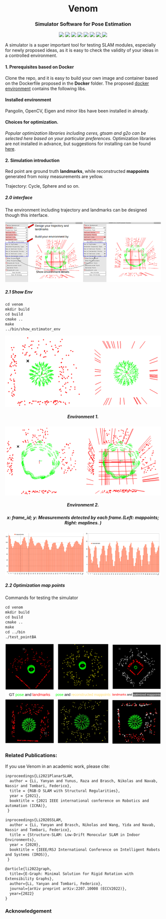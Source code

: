 <h1 align="center">
  Venom
</h1> 
<h3 align="center">
 Simulator Software for Pose Estimation
</h3>
<p align="center">
  <a href="https://eccv2022.ecva.net"><img src="https://img.shields.io/badge/ECCV-2022-4b44ce.svg"></a>
  <a href="https://arxiv.org/pdf/2207.10008.pdf"><img src="http://img.shields.io/badge/Paper-PDF-red.svg"></a>
  <a href="https://TOOD"><img src="https://img.shields.io/badge/Video-ECCV-green.svg"></a>
  <a href="https://arxiv.org/pdf/2010.07997.pdf"><img src="https://img.shields.io/badge/ICRA-2021-4b44ce.svg"></a>
  <a href="https://arxiv.org/pdf/2008.01963.pdf"><img src="https://img.shields.io/badge/RAL-2020-4b44ce.svg"></a>
  <a href="https://medium.com/@mgalkin/knowledge-graphs-iclr-2020-f555c8ef10e3"><img src="http://img.shields.io/badge/Blog-Medium-B31B1B.svg"></a>
  <a href="https://">
    <img src="https://img.shields.io/badge/License-Apache%202.0-blue.svg">
  </a>
    <a href="https://github.com/yanyan-li/VENOM/blob/master/version.md"><img src="https://img.shields.io/badge/Version-0.01-green.svg"></a>
</p>


A simulator is a super important tool for testing SLAM modules, especially for newly proposed ideas, as it is easy to check the validity of your ideas in a controlled environment.

#### 1. Prerequisites based on Docker 

Clone the repo, and it is easy to build your own image and container based on the Dockerfile proposed in the **Docker** folder.
The proposed [docker environment](Docker/readme.md) contains the following  libs.
#### Installed environment
Pangolin, OpenCV, Eigen and minor libs have been installed in already.  

#### Choices for optimization.
*Popular optimization libraries including ceres, gtsam and g2o can be selected here based on your particular preferences.* 
Optimization libraries are not installed in advance, but suggestions for installing can be found  [here](thirdparty/readme.md).

#### 2. Simulation introduction 

Red point are ground truth **landmarks**, while reconstructed **mappoints** generated from noisy measurements are yellow. 

Trajectory: Cycle, Sphere and so on.

##### 2.0 interface

The environment including trajectory and landmarks can be designed though this interface. 

![interface](images/interface.png)

##### 2.1 Show Env

```
cd venom
mkdir build
cd build 
cmake ..
make
../bin/show_estimator_env 
```


![env](images/env.png)

<h5 align="center">
    Environment 1.
</h5> 




![env2](images/env2.png)

<h5 align="center">
    Environment 2.
</h5> 
<h5 align="center">
    x: frame_id; y: Measurements detected by each frame.(Left: mappoints; Right: maplines. )
</h5> 

![](images/line-point-meas.png)

##### 2.2 Optimization map points 

Commands for testing the simulator

```
cd venom
mkdir build
cd build
cmake ..
make
cd ../bin
./test_pointBA
```

![environment](images/environment.png)



### Related Publications:

If you use Venom in an academic work, please cite:

```
inproceedings{Li2021PlanarSLAM,
  author = {Li, Yanyan and Yunus, Raza and Brasch, Nikolas and Navab, Nassir and Tombari, Federico},
  title = {RGB-D SLAM with Structural Regularities},
  year = {2021},
  booktitle = {2021 IEEE international conference on Robotics and automation (ICRA)},
 }
```
```
inproceedings{Li2020SSLAM,
  author = {Li, Yanyan and Brasch, Nikolas and Wang, Yida and Navab, Nassir and Tombari, Federico},
  title = {Structure-SLAM: Low-Drift Monocular SLAM in Indoor Environments},
  year = {2020},
  booktitle = {IEEE/RSJ International Conference on Intelligent Robots and Systems (IROS)},
 }
```

```
@article{li2022graph,
  title={E-Graph: Minimal Solution for Rigid Rotation with Extensibility Graphs},
  author={Li, Yanyan and Tombari, Federico},
  journal={arXiv preprint arXiv:2207.10008 (ECCV2022)},
  year={2022}
}
```



### Acknowledgement

